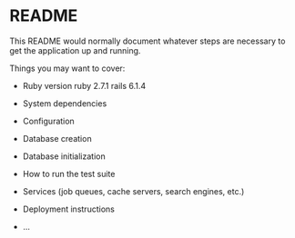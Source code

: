 # README

This README would normally document whatever steps are necessary to get the
application up and running.

Things you may want to cover:

* Ruby version
ruby 2.7.1
rails 6.1.4

* System dependencies

* Configuration

* Database creation

* Database initialization

* How to run the test suite

* Services (job queues, cache servers, search engines, etc.)

* Deployment instructions

* ...
